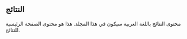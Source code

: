 ## النتائج

محتوى النتائج باللغة العربية سيكون في هذا المجلد.
هذا هو محتوى الصفحة الرئيسية للنتائج.
